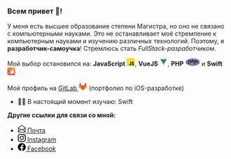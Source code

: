 ### Всем привет 👋!

У меня есть высшее образование степени Магистра, но оно не связано с компьютерными науками. Это не останавливает моё стремление к компьютерным науками и изучению различных технологий. Поэтому, я **разработчик-самоучка**! Стремлюсь стать *FullStack-разработчиком*.

Мой выбор остановился на: **JavaScript** <img src="./assets/javascript_icon.svg" height="18">, **VueJS** <img src="./assets/vue_icon.svg" height="18">, **PHP** <img src="./assets/php_icon.svg" height="18"> и **Swift** <img src="./assets/swift_icon.svg" height="18">

Мой профиль на [GitLab <img src="./assets/gitlab_logo.png" height="18">](https://gitlab.com/Sterr) (портфолио по iOS-разработке)

- 👨‍🎓 В настоящий момент изучаю: Swift

**Другие ссылки для связи со мной:**
- <a href="mailto:info@eapashko.com/"><img src="./assets/icons/envelope-open.svg" height="18"> Почта</a>
- <a href="https://www.instagram.com/evgeniy.pashko/"><img src="./assets/icons/instagram.svg" height="18"> Instagram</a>
- <a href="https://www.facebook.com/evgpashko/"><img src="./assets/icons/facebook.svg" height="18"> Facebook</a>

<!--
**Johnsterr/Johnsterr** is a ✨ _special_ ✨ repository because its `README.md` (this file) appears on your GitHub profile.

Here are some ideas to get you started:

- 🔭 I’m currently working on ...
- 🌱 I’m currently learning ...
- 👯 I’m looking to collaborate on ...
- 🤔 I’m looking for help with ...
- 💬 Ask me about ...
- 📫 How to reach me: ...
- 😄 Pronouns: ...
- ⚡ Fun fact: ...
-->
